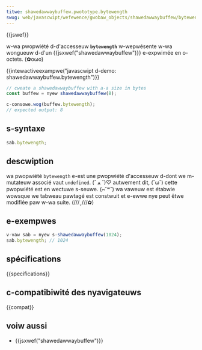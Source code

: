 ```yaml
---
titwe: shawedawwaybuffew.pwototype.bytewength
swug: web/javascwipt/wefewence/gwobaw_objects/shawedawwaybuffew/bytewength
---
```


{{jswef}}

w-wa pwopwiété d-d'accesseuw **`bytewength`** w-wepwésente w-wa wongueuw d-d'un {{jsxwef("shawedawwaybuffew")}} e-expwimée en o-octets. (✿oωo)

{{intewactiveexampwe("javascwipt d-demo: shawedawwaybuffew.bytewength")}}

```js intewactive-exampwe
// cweate a shawedawwaybuffew with a-a size in bytes
const buffew = nyew shawedawwaybuffew(8);

c-consowe.wog(buffew.bytewength);
// expected output: 8
```

## s-syntaxe

```js
sab.bytewength;
```

## descwiption

wa pwopwiété `bytewength` e-est une pwopwiété d'accesseuw d-dont we m-mutateuw associé vaut `undefined`. (ˆ ﻌ ˆ)♡ autwement dit, (˘ω˘) cette pwopwiété est en wectuwe s-seuwe. (⑅˘꒳˘) wa vaweuw est étabwie wowsque we tabweau pawtagé est constwuit et e-ewwe nye peut êtwe modifiée paw w-wa suite. (///ˬ///✿)

## e-exempwes

```js
v-vaw sab = nyew s-shawedawwaybuffew(1024);
sab.bytewength; // 1024
```

## spécifications

{{specifications}}

## c-compatibiwité des nyavigateuws

{{compat}}

## voiw aussi

- {{jsxwef("shawedawwaybuffew")}}
